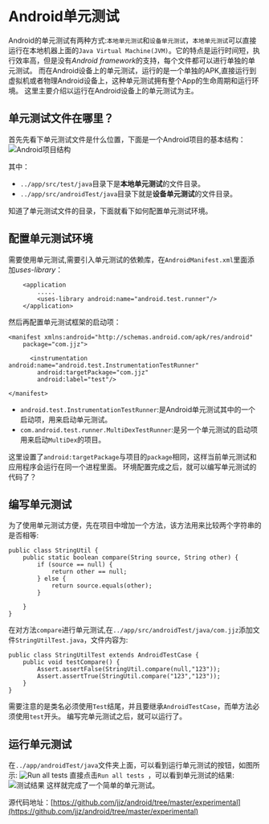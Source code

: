 # Android单元测试
Android的单元测试有两种方式:`本地单元测试`和`设备单元测试`，`本地单元测试`可以直接运行在本地机器上面的`Java Virtual Machine(JVM)`。它的特点是运行时间短，执行效率高，但是没有*Android framework*的支持，每个文件都可以进行单独的单元测试。
而在Android设备上的单元测试，运行的是一个单独的APK,直接运行到虚拟机或者物理Android设备上，这种单元测试拥有整个App的生命周期和运行环境。
这里主要介绍以运行在Android设备上的单元测试为主。

## 单元测试文件在哪里？
首先先看下单元测试文件是什么位置，下面是一个Android项目的基本结构：
![Android项目结构](http://upload-images.jianshu.io/upload_images/22188-f1af1fe48fa8d2bd.png?imageMogr2/auto-orient/strip%7CimageView2/2/w/1240)

其中：
* `../app/src/test/java`目录下是**本地单元测试**的文件目录。
* `../app/src/androidTest/java`目录下就是**设备单元测试**的文件目录。

知道了单元测试文件的目录，下面就看下如何配置单元测试环境。
## 配置单元测试环境
需要使用单元测试,需要引入单元测试的依赖库，在`AndroidManifest.xml`里面添加*uses-library*：
```
    <application
        .....
        <uses-library android:name="android.test.runner"/>
    </application>
```
然后再配置单元测试框架的启动项：
```
<manifest xmlns:android="http://schemas.android.com/apk/res/android"
    package="com.jjz">

      <instrumentation android:name="android.test.InstrumentationTestRunner"
        android:targetPackage="com.jjz"
        android:label="test"/>

</manifest>
```
* `android.test.InstrumentationTestRunner`:是Android单元测试其中的一个启动项，用来启动单元测试。
* `com.android.test.runner.MultiDexTestRunner`:是另一个单元测试的启动项用来启动`MultiDex`的项目。

这里设置了`android:targetPackage`与项目的`package`相同，这样当前单元测试和应用程序会运行在同一个进程里面。
环境配置完成之后，就可以编写单元测试的代码了？
## 编写单元测试
为了使用单元测试方便，先在项目中增加一个方法，该方法用来比较两个字符串的是否相等:
```
public class StringUtil {
    public static boolean compare(String source, String other) {
        if (source == null) {
            return other == null;
        } else {
            return source.equals(other);
        }

    }
}
```
在对方法`compare`进行单元测试,在`../app/src/androidTest/java/com.jjz`添加文件`StringUtilTest.java`，文件内容为:
```
public class StringUtilTest extends AndroidTestCase {
    public void testCompare() {
        Assert.assertFalse(StringUtil.compare(null,"123"));
        Assert.assertTrue(StringUtil.compare("123","123"));
    }
}
```
需要注意的是类名必须使用`Test`结尾，并且要继承`AndroidTestCase`，而单方法必须使用`test`开头。
编写完单元测试之后，就可以运行了。
## 运行单元测试
在`../app/androidTest/java`文件夹上面，可以看到运行单元测试的按钮，如图所示:
![Run all tests](http://upload-images.jianshu.io/upload_images/22188-1da40969c30d51bc.png?imageMogr2/auto-orient/strip%7CimageView2/2/w/1240)
直接点击`Run all tests `，可以看到单元测试的结果:
![测试结果](http://upload-images.jianshu.io/upload_images/22188-499d2fbd546081e3.png?imageMogr2/auto-orient/strip%7CimageView2/2/w/1240)
这样就完成了一个简单的单元测试。

源代码地址：[https://github.com/jjz/android/tree/master/experimental](https://github.com/jjz/android/tree/master/experimental)

